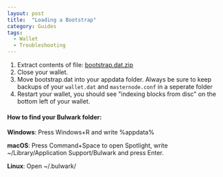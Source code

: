 ```yaml
---
layout: post
title:  "Loading a Bootstrap"
category: Guides
tags:
  - Wallet
  - Troubleshooting
---
```


1. Extract contents of file: [bootstrap.dat.zip](https://github.com/bulwark-crypto/Bulwark/releases/download/1.2.4/bootstrap.dat.zip)
2. Close your wallet.
3. Move bootstrap.dat into your appdata folder. Always be sure to keep backups of your ```wallet.dat``` and ```masternode.conf``` in a seperate folder
4. Restart your wallet, you should see "indexing blocks from disc" on the bottom left of your wallet.

#### How to find your Bulwark folder:

 **Windows**: Press Windows+R and write %appdata%

 **macOS**: Press Command+Space to open Spotlight, write ~/Library/Application Support/Bulwark and press Enter.

 **Linux**: Open ~/.bulwark/

